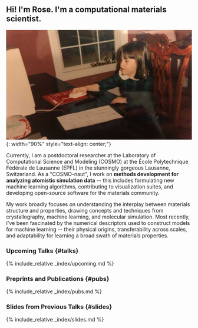 ## Hi! I'm Rose. I'm a computational materials scientist.

![Minime](/assets/gallery/mini_comp_sci.jpg){: width="90%" style="text-align: center;"}

Currently, I am a postdoctoral researcher at the Laboratory of Computational Science and Modeling (COSMO) at the École Polytechnique Fédérale de Lausanne (EPFL) in the stunningly gorgeous Lausanne, Switzerland. As a "COSMO-naut", I work on **methods development for analyzing atomistic simulation data** -- this includes formulating new machine learning algorithms, contributing to visualization suites, and developing open-source software for the materials community.

My work broadly focuses on understanding the interplay between materials structure and properties, drawing concepts and techniques from crystallography, machine learning, and molecular simulation. Most recently, I've been fascinated by the numerical descriptors used to construct models for machine learning -- their physical origins, transferability across scales, and adaptability for learning a broad swath of materials properties.


### Upcoming Talks {#talks}
{% include_relative _index/upcoming.md %}

### Preprints and Publications {#pubs}
{% include_relative _index/pubs.md %}

### Slides from Previous Talks {#slides}
{% include_relative _index/slides.md %}
